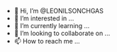 - 👋 Hi, I’m @LEONILSONCHGAS
- 👀 I’m interested in ...
- 🌱 I’m currently learning ...
- 💞️ I’m looking to collaborate on ...
- 📫 How to reach me ...

<!---
LEONILSONCHGAS/LEONILSONCHGAS is a ✨ special ✨ repository because its `README.md` (this file) appears on your GitHub profile.
You can click the Preview link to take a look at your changes.
--->
